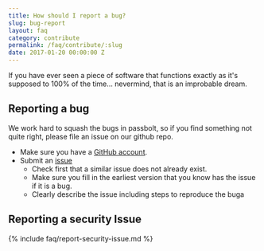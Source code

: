 ```yaml
---
title: How should I report a bug?
slug: bug-report
layout: faq
category: contribute
permalink: /faq/contribute/:slug
date: 2017-01-20 00:00:00 Z
---
```


If you have ever seen a piece of software that functions exactly as it's supposed to 100% of the time...
nevermind, that is an improbable dream. 

## Reporting a bug
We work hard to squash the bugs in passbolt, so if you find 
something not quite right, please file an issue on our github repo.

* Make sure you have a [GitHub account](https://github.com/signup/free).
* Submit an [issue](https://github.com/passbolt/passbolt/issues)
  * Check first that a similar issue does not already exist.
  * Make sure you fill in the earliest version that you know has the issue if it is a bug.
  * Clearly describe the issue including steps to reproduce the buga

## Reporting a security Issue

{% include faq/report-security-issue.md %}
